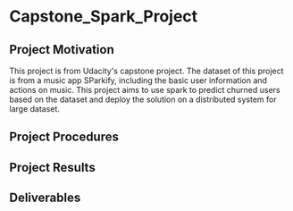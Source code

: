 # Capstone_Spark_Project

## Project Motivation

This project is from Udacity's capstone project. The dataset of this project is from a music app SParkify, including the basic 
user information and actions on music.  This project aims to use spark to predict churned users based on the dataset and deploy the solution on a distributed system for large dataset.

## Project Procedures

## Project Results

## Deliverables

